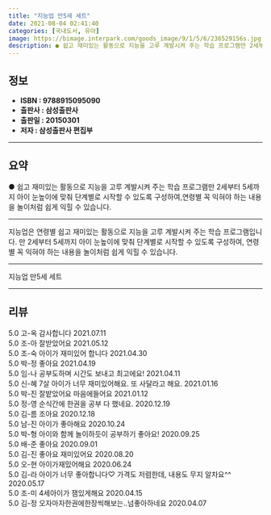 ```yaml
---
title: "지능업 만5세 세트"
date: 2021-08-04 02:41:40
categories: [국내도서, 유아]
image: https://bimage.interpark.com/goods_image/9/1/5/6/236529156s.jpg
description: ● 쉽고 재미있는 활동으로 지능을 고루 계발시켜 주는 학습 프로그램만 2세부터 5세까지 아이 눈높이에 맞춰 단계별로 시작할 수 있도록 구성하여,연령별 꼭 익혀야 하는 내용을 놀이처럼 쉽게 익힐 수 있습니다.
---
```


## **정보**

- **ISBN : 9788915095090**
- **출판사 : 삼성출판사**
- **출판일 : 20150301**
- **저자 : 삼성출판사 편집부**

------



## **요약**

●  쉽고 재미있는 활동으로 지능을 고루 계발시켜 주는 학습 프로그램만 2세부터 5세까지 아이 눈높이에 맞춰 단계별로 시작할 수 있도록 구성하여,연령별 꼭 익혀야 하는 내용을 놀이처럼 쉽게 익힐 수 있습니다.

------

지능업은 연령별 쉽고 재미있는 활동으로 지능을 고루 계발시켜 주는 학습 프로그램입니다. 만 2세부터 5세까지 아이 눈높이에 맞춰 단계별로 시작할 수 있도록 구성하여, 연령별 꼭 익혀야 하는 내용을 놀이처럼 쉽게 익힐 수 있습니다.

------


지능업 만5세 세트 

------


## **리뷰** 

5.0 고-옥 감사합니다  2021.07.11 <br/>5.0 조-아 잘받았어요 2021.05.12 <br/>5.0 조-숙 아이가 재미있어 합니다 2021.04.30 <br/>5.0 박-정 좋아요 2021.04.19 <br/>5.0 임-나 공부도하며 시간도 보내고 최고에요! 2021.04.11 <br/>5.0 신-혜 7살 아이가 너무 재미있어해요. 또 사달라고 해요. 2021.01.16 <br/>5.0 박-진 잘밭았어요 마음에들어요 2021.01.12 <br/>5.0 정-영 순식간에 한권을 공부 다 했네요. 2020.12.19 <br/>5.0 김-름 조아요  2020.12.18 <br/>5.0 남-진 아이가 좋아해요 2020.10.24 <br/>5.0 박-형 아이와 함께 놀이하듯이 공부하기 좋아요! 2020.09.25 <br/>5.0 배-준 좋아요 2020.09.01 <br/>5.0 김-진 좋아요 재미있어요 2020.08.20 <br/>5.0 오-현 아이가재밌어해요 2020.06.24 <br/>5.0 김-라 아이가 너무 좋아합니다♡
가격도 저렴한데, 내용도 무지 알차요^^ 2020.05.17 <br/>5.0 조-미 4세아이가 잼있게해요 2020.04.15 <br/>5.0 김-정 오자마자한권에한장씩해보는..넘좋아하네요 2020.04.07 <br/>